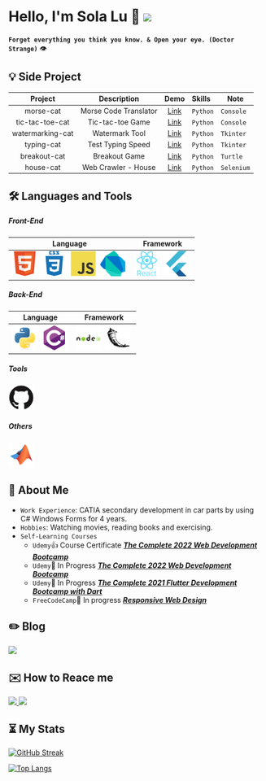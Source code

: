 # Hello, I'm Sola Lu 👋 ![](https://komarev.com/ghpvc/?username=yidti)
**```Forget everything you think you know. & Open your eye. (Doctor Strange)```** :eye:

## :bulb: Side Project 
| **Project**      |  **Description**            | **Demo**                                           | **Skills**       |**Note**
| :---------------:|:---------------------------:|:------------------------------------------------:  | :----------------|----------
| morse-cat        | Morse Code Translator       | [Link](https://github.com/Yidti/morse-cat)         | `Python`         | `Console`
| tic-tac-toe-cat  | Tic-tac-toe Game            | [Link](https://github.com/Yidti/tic-tac-toe-cat)   | `Python`         | `Console`
| watermarking-cat | Watermark Tool              | [Link](https://github.com/Yidti/watermarking-cat)  | `Python`         | `Tkinter`
| typing-cat       | Test Typing Speed           | [Link](https://github.com/Yidti/typing-cat)        | `Python`         | `Tkinter`
| breakout-cat     | Breakout Game               | [Link](https://github.com/Yidti/breakout-cat)      | `Python`         | `Turtle`
| house-cat        | Web Crawler - House         | [Link](https://github.com/Yidti/house-cat)         | `Python`         | `Selenium`


## :hammer_and_wrench: Languages and Tools

##### Front-End
<table border="0">
  <thead>
      <tr>
        <th>Language</th>
        <th>Framework</th>
      </tr>
  </thead>
  <tr>
    <td>
      <img src="https://github.com/devicons/devicon/blob/master/icons/html5/html5-original.svg" title="HTML5" alt="HTML" width="50" height="50"/>&nbsp;
      <img src="https://github.com/devicons/devicon/blob/master/icons/css3/css3-plain-wordmark.svg"  title="CSS3" alt="CSS" width="50" height="50"/>&nbsp;
      <img src="https://github.com/devicons/devicon/blob/master/icons/javascript/javascript-original.svg" title="JavaScript" alt="JavaScript" width="50" height="50"/>&nbsp;
      <img src="https://github.com/devicons/devicon/blob/master/icons/dart/dart-original.svg" title="Dart" alt="Dart" width="50" height="50"/>&nbsp;
    </td>
    <td>
      <img src="https://github.com/devicons/devicon/blob/master/icons/react/react-original-wordmark.svg" title="React" alt="React" width="50" height="50"/>&nbsp;
      <img src="https://github.com/devicons/devicon/blob/master/icons/flutter/flutter-original.svg" title="Flutter" alt="Flutter" width="50" height="50"/>&nbsp;
    </td>
  </tr>
</table>


##### Back-End

<table border="0">
  <thead>
      <tr>
        <th>Language</th>
        <th>Framework</th>
      </tr>
  </thead>
  <tr>
    <td>
      <img src="https://github.com/devicons/devicon/blob/master/icons/python/python-original.svg" title="Python" alt="Python" width="50" height="50">&nbsp;
      <img src="https://github.com/devicons/devicon/blob/master/icons/csharp/csharp-original.svg" title="Csharp" alt="Csharp" width="50" height="50">&nbsp;
    </td>
    <td>
      <img src="https://github.com/devicons/devicon/blob/master/icons/nodejs/nodejs-original-wordmark.svg" title="NodeJS" alt="NodeJS" width="50" height="50"/>&nbsp;
      <img src="https://github.com/devicons/devicon/blob/master/icons/flask/flask-original.svg" title="Flask" alt="Flask" width="50" height="50"/>&nbsp;
    </td>
    
  </tr>
</table>




##### Tools
<img src="https://github.com/devicons/devicon/blob/master/icons/github/github-original.svg" title="Github" alt="Github" width="50" height="50"/>&nbsp;
##### Others
<img src="https://github.com/devicons/devicon/blob/master/icons/matlab/matlab-original.svg" title="Matlab" alt="Matlab" width="50" height="50"/>&nbsp;


<!--  
  <img src="https://github.com/devicons/devicon/blob/master/icons/materialui/materialui-original.svg" title="Material UI" alt="Material UI" width="40" height="40"/>&nbsp;
  <img src="https://github.com/devicons/devicon/blob/master/icons/redux/redux-original.svg" title="Redux" alt="Redux " width="40" height="40"/>&nbsp;
  
  <img src="https://github.com/devicons/devicon/blob/master/icons/firebase/firebase-plain-wordmark.svg" title="Firebase" alt="Firebase" width="40" height="40"/>&nbsp;
  <img src="https://github.com/devicons/devicon/blob/master/icons/gatsby/gatsby-original.svg" title="Gatsby"  alt="Gatsby" width="40" height="40"/>&nbsp;
  <img src="https://github.com/devicons/devicon/blob/master/icons/mysql/mysql-original-wordmark.svg" title="MySQL"  alt="MySQL" width="40" height="40"/>&nbsp;
  <img src="https://github.com/devicons/devicon/blob/master/icons/amazonwebservices/amazonwebservices-plain-wordmark.svg" title="AWS" alt="AWS" width="40" height="40"/>&nbsp;
-->

## :baby: About Me
- `Work Experience`: CATIA secondary development in car parts by using C# Windows Forms for 4 years.
- `Hobbies`: Watching movies, reading books and exercising.
- `Self-Learning Courses`
  - `Udemy`:+1: Course Certificate ***[The Complete 2022 Web Development Bootcamp](https://www.udemy.com/course/the-complete-web-development-bootcamp/)***
  - `Udemy`:punch: In Progress ***[The Complete 2022 Web Development Bootcamp](https://www.udemy.com/course/the-complete-web-development-bootcamp/)***
  - `Udemy`:punch: In Progress ***[The Complete 2021 Flutter Development Bootcamp with Dart](https://www.udemy.com/course/flutter-bootcamp-with-dart/)***
  - `FreeCodeCamp`:punch: In progress ***[Responsive Web Design](https://www.freecodecamp.org/learn/2022/responsive-web-design/)***

## :pencil2: Blog
<a href="https://yidti.github.io/">
  <img src="https://img.shields.io/badge/Hugo-12100E?style=for-the-badge&logo=github&logoColor=white">
</a>

## :envelope:	How to Reace me
<a href="https://www.linkedin.com/in/sola-lu-651a9113/">
  <img src="https://img.shields.io/badge/LinkedIn-0A66C2?style=for-the-badge&logo=LinkedIn&logoColor=white">
</a>
<a href="mailto:bonjour.luc@gmail.com">
  <img src="https://img.shields.io/badge/gmail-fafafa?style=for-the-badge&logo=Gmail&logoColor=#EA4335">
</a>

## :hourglass_flowing_sand:	My Stats

[![GitHub Streak](http://github-readme-streak-stats.herokuapp.com?user=yidti)](https://git.io/streak-stats)

[![Top Langs](https://github-readme-stats.vercel.app/api/top-langs/?username=yidti&langs_count=8&theme=vision-friendly-light)](https://github.com/anuraghazra/github-readme-stats)
